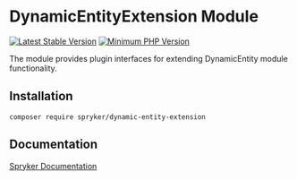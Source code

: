 # DynamicEntityExtension Module
[![Latest Stable Version](https://poser.pugx.org/spryker/dynamic-entity-extension/v/stable.svg)](https://packagist.org/packages/spryker/dynamic-entity-extension)
[![Minimum PHP Version](https://img.shields.io/badge/php-%3E%3D%208.1-8892BF.svg)](https://php.net/)

The module provides plugin interfaces for extending DynamicEntity module functionality.

## Installation

```
composer require spryker/dynamic-entity-extension
```

## Documentation

[Spryker Documentation](https://docs.spryker.com)
